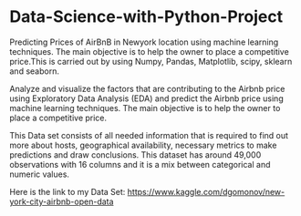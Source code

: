 # Data-Science-with-Python-Project

Predicting Prices of AirBnB in Newyork location using machine learning techniques. The main objective is to help the owner to place a competitive price.This is carried out by using Numpy, Pandas, Matplotlib, scipy, sklearn and seaborn.


Analyze and visualize the factors that are contributing to the Airbnb price using Exploratory Data Analysis (EDA) and predict the Airbnb price using machine learning techniques. The main objective is to help the owner to place a competitive price.

This Data set consists of all needed information that is required to find out more about hosts, geographical availability, necessary metrics to make predictions and draw conclusions. This dataset has around 49,000 observations with 16 columns and it is a mix between categorical and numeric values.

Here is the link to my Data Set: https://www.kaggle.com/dgomonov/new-york-city-airbnb-open-data
